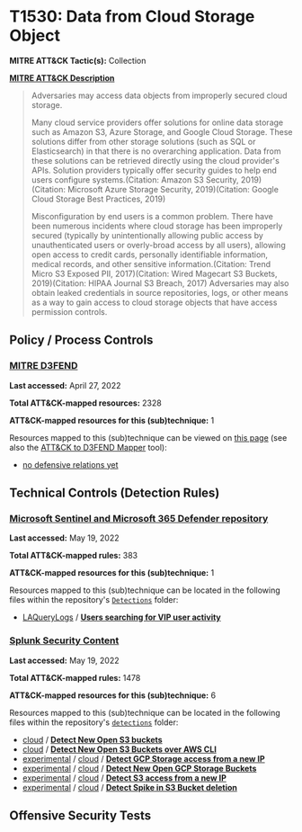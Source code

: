 # T1530: Data from Cloud Storage Object
**MITRE ATT&CK Tactic(s):** Collection

**[MITRE ATT&CK Description](https://attack.mitre.org/techniques/T1530)**
<blockquote>Adversaries may access data objects from improperly secured cloud storage.

Many cloud service providers offer solutions for online data storage such as Amazon S3, Azure Storage, and Google Cloud Storage. These solutions differ from other storage solutions (such as SQL or Elasticsearch) in that there is no overarching application. Data from these solutions can be retrieved directly using the cloud provider's APIs. Solution providers typically offer security guides to help end users configure systems.(Citation: Amazon S3 Security, 2019)(Citation: Microsoft Azure Storage Security, 2019)(Citation: Google Cloud Storage Best Practices, 2019)

Misconfiguration by end users is a common problem. There have been numerous incidents where cloud storage has been improperly secured (typically by unintentionally allowing public access by unauthenticated users or overly-broad access by all users), allowing open access to credit cards, personally identifiable information, medical records, and other sensitive information.(Citation: Trend Micro S3 Exposed PII, 2017)(Citation: Wired Magecart S3 Buckets, 2019)(Citation: HIPAA Journal S3 Breach, 2017) Adversaries may also obtain leaked credentials in source repositories, logs, or other means as a way to gain access to cloud storage objects that have access permission controls.</blockquote>

## Policy / Process Controls
### [MITRE D3FEND](https://d3fend.mitre.org/)
**Last accessed:** April 27, 2022

**Total ATT&CK-mapped resources:** 2328

**ATT&CK-mapped resources for this (sub)technique:** 1

Resources mapped to this (sub)technique can be viewed on [this page](https://d3fend.mitre.org/) (see also the [ATT&CK to D3FEND Mapper](https://d3fend.mitre.org/tools/attack-mapper) tool):

* [no defensive relations yet](https://d3fend.mitre.org/techniques/d3f:nodefensiverelationsyet)

## Technical Controls (Detection Rules)
### [Microsoft Sentinel and Microsoft 365 Defender repository](https://github.com/Azure/Azure-Sentinel)
**Last accessed:** May 19, 2022

**Total ATT&CK-mapped rules:** 383

**ATT&CK-mapped resources for this (sub)technique:** 1

Resources mapped to this (sub)technique can be located in the following files within the repository's <code>[Detections](https://github.com/Azure/Azure-Sentinel/tree/master/Detections)</code> folder:

* [LAQueryLogs](https://github.com/Azure/Azure-Sentinel/tree/master/Detections/LAQueryLogs/) / **[Users searching for VIP user activity](https://github.com/Azure/Azure-Sentinel/blob/master/Detections/LAQueryLogs/UserSearchingForVIPUserActivity.yaml)**

### [Splunk Security Content](https://github.com/splunk/security_content)
**Last accessed:** May 19, 2022

**Total ATT&CK-mapped rules:** 1478

**ATT&CK-mapped resources for this (sub)technique:** 6

Resources mapped to this (sub)technique can be located in the following files within the repository's <code>[detections](https://github.com/splunk/security_content/tree/develop/detections)</code> folder:

* [cloud](https://github.com/splunk/security_content/tree/develop/detections/cloud/) / **[Detect New Open S3 buckets](https://github.com/splunk/security_content/blob/develop/detections/cloud/detect_new_open_s3_buckets.yml)**
* [cloud](https://github.com/splunk/security_content/tree/develop/detections/cloud/) / **[Detect New Open S3 Buckets over AWS CLI](https://github.com/splunk/security_content/blob/develop/detections/cloud/detect_new_open_s3_buckets_over_aws_cli.yml)**
* [experimental](https://github.com/splunk/security_content/tree/develop/detections/experimental/) / [cloud](https://github.com/splunk/security_content/tree/develop/detections/experimental/cloud/) / **[Detect GCP Storage access from a new IP](https://github.com/splunk/security_content/blob/develop/detections/experimental/cloud/detect_gcp_storage_access_from_a_new_ip.yml)**
* [experimental](https://github.com/splunk/security_content/tree/develop/detections/experimental/) / [cloud](https://github.com/splunk/security_content/tree/develop/detections/experimental/cloud/) / **[Detect New Open GCP Storage Buckets](https://github.com/splunk/security_content/blob/develop/detections/experimental/cloud/detect_new_open_gcp_storage_buckets.yml)**
* [experimental](https://github.com/splunk/security_content/tree/develop/detections/experimental/) / [cloud](https://github.com/splunk/security_content/tree/develop/detections/experimental/cloud/) / **[Detect S3 access from a new IP](https://github.com/splunk/security_content/blob/develop/detections/experimental/cloud/detect_s3_access_from_a_new_ip.yml)**
* [experimental](https://github.com/splunk/security_content/tree/develop/detections/experimental/) / [cloud](https://github.com/splunk/security_content/tree/develop/detections/experimental/cloud/) / **[Detect Spike in S3 Bucket deletion](https://github.com/splunk/security_content/blob/develop/detections/experimental/cloud/detect_spike_in_s3_bucket_deletion.yml)**


## Offensive Security Tests
